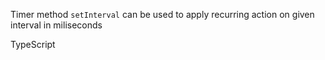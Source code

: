 Timer method `setInterval` can be used to apply recurring action on given interval in miliseconds

TypeScript
<snippet id='set-interval-example'/>